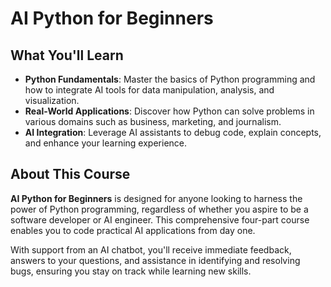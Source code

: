 # AI Python for Beginners

## What You'll Learn

- **Python Fundamentals**: Master the basics of Python programming and how to integrate AI tools for data manipulation, analysis, and visualization.
- **Real-World Applications**: Discover how Python can solve problems in various domains such as business, marketing, and journalism.
- **AI Integration**: Leverage AI assistants to debug code, explain concepts, and enhance your learning experience.

## About This Course

**AI Python for Beginners** is designed for anyone looking to harness the power of Python programming, regardless of whether you aspire to be a software developer or AI engineer. This comprehensive four-part course enables you to code practical AI applications from day one.

With support from an AI chatbot, you'll receive immediate feedback, answers to your questions, and assistance in identifying and resolving bugs, ensuring you stay on track while learning new skills.

